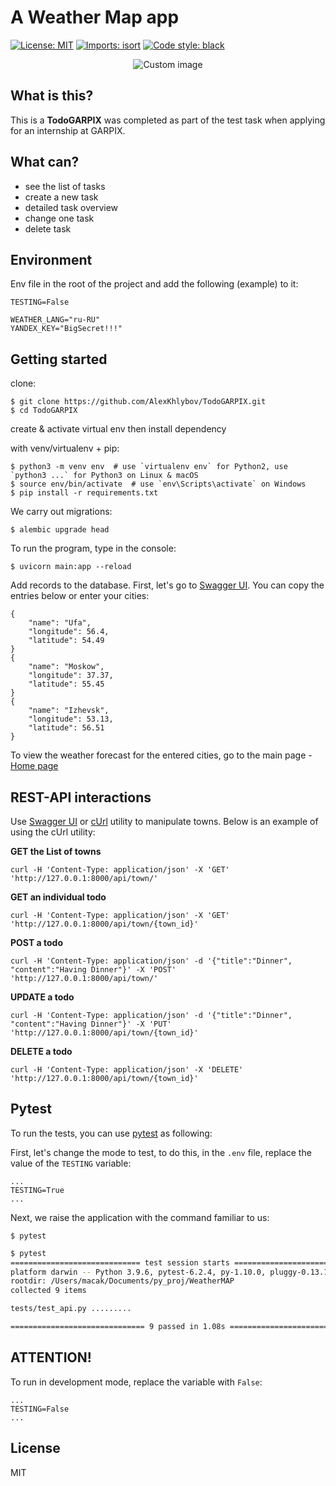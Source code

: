 # A Weather Map app

<p align="left">
<a href="https://github.com/psf/black/blob/main/LICENSE"><img alt="License: MIT" src="https://black.readthedocs.io/en/stable/_static/license.svg"></a>
<a href="https://pycqa.github.io/isortE"><img alt="Imports: isort" src="https://img.shields.io/badge/%20imports-isort-%231674b1?style=flat&labelColor=ef8336"></a>
<a href="https://github.com/psf/black"><img alt="Code style: black" src="https://img.shields.io/badge/code%20style-black-000000.svg"></a>
</p>

<p align="center">
  <img src="https://raw.github.com/marcosvbras/todo-list-python/master/images/to-do-list.jpg" alt="Custom image"/>
</p>


## What is this?
This is a **TodoGARPIX** was completed as part of the test task when applying for an internship at GARPIX.


## What can?
- see the list of tasks
- create a new task
- detailed task overview
- change one task
- delete task


## Environment
Env file in the root of the project and add the following (example) to it:
```
TESTING=False

WEATHER_LANG="ru-RU"
YANDEX_KEY="BigSecret!!!"
```


## Getting started
clone:
```
$ git clone https://github.com/AlexKhlybov/TodoGARPIX.git
$ cd TodoGARPIX
```
create & activate virtual env then install dependency

with venv/virtualenv + pip:
```
$ python3 -m venv env  # use `virtualenv env` for Python2, use `python3 ...` for Python3 on Linux & macOS
$ source env/bin/activate  # use `env\Scripts\activate` on Windows
$ pip install -r requirements.txt
```

We carry out migrations:
```
$ alembic upgrade head
```

To run the program, type in the console:
```
$ uvicorn main:app --reload
```

Add records to the database.
First, let's go to [Swagger UI](http://127.0.0.1:8000/docs#/default/town_create_api_town__post).
You can copy the entries below or enter your cities:
```
{
    "name": "Ufa",
    "longitude": 56.4,
    "latitude": 54.49
}
{
    "name": "Moskow",
    "longitude": 37.37,
    "latitude": 55.45
}
{
    "name": "Izhevsk",
    "longitude": 53.13,
    "latitude": 56.51
}
```

To view the weather forecast for the entered cities, go to the main page - [Home page](http://127.0.0.1:8000)



## REST-API interactions
Use [Swagger UI](https://swagger.io/tools/swagger-ui/) or [cUrl](https://curl.se/) utility to manipulate towns. Below is an example of using the cUrl utility:

**GET the List of towns**
```
curl -H 'Content-Type: application/json' -X 'GET' 'http://127.0.0.1:8000/api/town/'
```

**GET an individual todo**
```
curl -H 'Content-Type: application/json' -X 'GET' 'http://127.0.0.1:8000/api/town/{town_id}'
```

**POST a todo**
```
curl -H 'Content-Type: application/json' -d '{"title":"Dinner", "content":"Having Dinner"}' -X 'POST' 'http://127.0.0.1:8000/api/town/'
```

**UPDATE a todo**
```
curl -H 'Content-Type: application/json' -d '{"title":"Dinner", "content":"Having Dinner"}' -X 'PUT' 'http://127.0.0.1:8000/api/town/{town_id}'
```

**DELETE a todo**
```
curl -H 'Content-Type: application/json' -X 'DELETE' 'http://127.0.0.1:8000/api/town/{town_id}'
```


## Pytest
To run the tests, you can use [pytest](https://docs.pytest.org/) as following:

First, let's change the mode to test, to do this, in the `.env` file, replace the value of the `TESTING` variable:
```
...
TESTING=True
...
```

Next, we raise the application with the command familiar to us:
```
$ pytest
```

```bash
$ pytest
============================= test session starts ==============================
platform darwin -- Python 3.9.6, pytest-6.2.4, py-1.10.0, pluggy-0.13.1
rootdir: /Users/macak/Documents/py_proj/WeatherMAP
collected 9 items                                                              

tests/test_api.py .........                                              [100%]

============================== 9 passed in 1.08s ===============================
```


## ATTENTION! 
To run in development mode, replace the variable with `False`:
```
...
TESTING=False
...
```


## License
MIT
